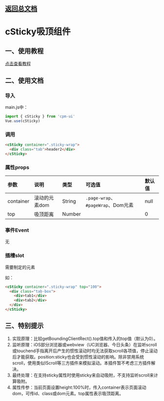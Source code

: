 ## [返回总文档](https://github.com/cpm828/cpm-ui)


# cSticky吸顶组件

## 一、使用教程
[点击查看教程](https://cpm828.github.io/cpm_ui/demo/index.html#/sticky)



## 二、使用文档
### 导入
main.js中：
```js
import { cSticky } from 'cpm-ui'
Vue.use(cSticky)
```

### 调用
```html
<cSticky container=".sticky-wrap">
  <div class="tab">header2</div>
</cSticky>
```

### 属性props
|参数|说明|类型|可选值|默认值|
|:---|:---|:---|:---|:---|
|container|滚动的元素dom|String|`.page-wrap`、`#pageWrap`、Dom元素|null|
|top|吸顶距离|Number||0|


### 事件Event
无


### 插槽slot
需要制定的元素

如：
```html
<cSticky container=".sticky-wrap" top="100">
  <div class="tab-box">
    <div>tab1</div>
    <div>tab2</div>
  </div>
</cSticky>
```



## 三、特别提示
1. 实现原理：比较getBoundingClientRect().top值和传入的top值（默认为0）。
2. 监听原理：iOS部分浏览器或webview（UC浏览器、今日头条）在监听scroll或touchend手指离开后产生的惯性滚动时均无法获取scroll各项值，停止滚动后才能获取。position:sticky也会受到惯性滚动的影响。除非禁用系统scroll，使用类似IScroll等三方插件来模拟滚动。本插件暂不考虑三方插件解决。
3. 最终处理：在支持sticky属性时使用sticky来自动吸附，不支持监听scroll来计算吸附。
4. 属性传参：当前页面设置height:100%时，传入container表示页面滚动dom，可传id、class或dom元素。top属性表示吸顶距离。
